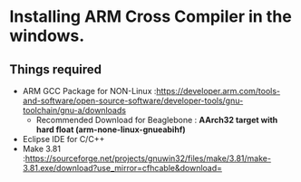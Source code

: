 # Installing ARM Cross Compiler in the windows.
## Things required
- ARM GCC Package for NON-Linux   :https://developer.arm.com/tools-and-software/open-source-software/developer-tools/gnu-toolchain/gnu-a/downloads
  - Recommended Download for Beaglebone : **AArch32 target with hard float (arm-none-linux-gnueabihf)**
- Eclipse IDE for C/C++
- Make 3.81 &nbsp; :https://sourceforge.net/projects/gnuwin32/files/make/3.81/make-3.81.exe/download?use_mirror=cfhcable&download=
